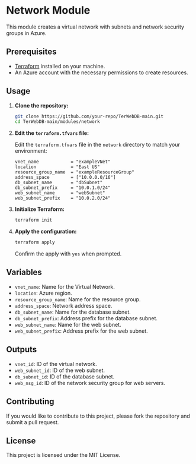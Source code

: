 # Network Module

This module creates a virtual network with subnets and network security groups in Azure.

## Prerequisites

- [Terraform](https://www.terraform.io/downloads.html) installed on your machine.
- An Azure account with the necessary permissions to create resources.

## Usage

1. **Clone the repository:**

    ```sh
    git clone https://github.com/your-repo/TerWebDB-main.git
    cd TerWebDB-main/modules/network
    ```

2. **Edit the `terraform.tfvars` file:**

    Edit the `terraform.tfvars` file in the `network` directory to match your environment:

    ```hcl
    vnet_name            = "exampleVNet"
    location             = "East US"
    resource_group_name  = "exampleResourceGroup"
    address_space        = ["10.0.0.0/16"]
    db_subnet_name       = "dbSubnet"
    db_subnet_prefix     = "10.0.1.0/24"
    web_subnet_name      = "webSubnet"
    web_subnet_prefix    = "10.0.2.0/24"
    ```

3. **Initialize Terraform:**

    ```sh
    terraform init
    ```

4. **Apply the configuration:**

    ```sh
    terraform apply
    ```

    Confirm the apply with `yes` when prompted.

## Variables

- `vnet_name`: Name for the Virtual Network.
- `location`: Azure region.
- `resource_group_name`: Name for the resource group.
- `address_space`: Network address space.
- `db_subnet_name`: Name for the database subnet.
- `db_subnet_prefix`: Address prefix for the database subnet.
- `web_subnet_name`: Name for the web subnet.
- `web_subnet_prefix`: Address prefix for the web subnet.

## Outputs

- `vnet_id`: ID of the virtual network.
- `web_subnet_id`: ID of the web subnet.
- `db_subnet_id`: ID of the database subnet.
- `web_nsg_id`: ID of the network security group for web servers.

## Contributing

If you would like to contribute to this project, please fork the repository and submit a pull request.

## License

This project is licensed under the MIT License.

